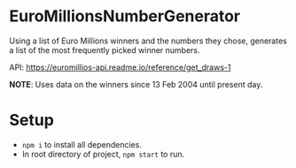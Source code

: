 # EuroMillionsNumberGenerator
Using a list of Euro Millions winners and the numbers they chose, generates a list of the most frequently picked winner numbers.

API: https://euromillios-api.readme.io/reference/get_draws-1

**NOTE**: Uses data on the winners since 13 Feb 2004 until present day.

# Setup
- `npm i` to install all dependencies.
- In root directory of project, `npm start` to run.
